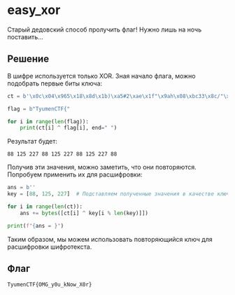 # easy_xor
Старый дедовский способ пролучить флаг! Нужно лишь на ночь поставить... 

## Решение
В шифре используется только XOR. Зная начало флага, можно подобрать первые биты ключа:

```python
ct = b'\x0c\x04\x965\x18\x8d\x1b)\xa5#2\xae\x1f"\x9ah\x08\xbc33\x8c/"\xbbh\x0f\x9e'

flag = b"TyumenCTF{"

for i in range(len(flag)):
    print(ct[i] ^ flag[i], end=" ")
```

Результат будет:

```
88 125 227 88 125 227 88 125 227 88
```

Получив эти значения, можно заметить, что они повторяются. Попробуем применить их для расшифровки:

```python
ans = b''
key = [88, 125, 227]  # Подставляем полученные значения в качестве ключа

for i in range(len(ct)):
    ans += bytes([ct[i] ^ key[i % len(key)]])

print(f"{ans = }")
```

Таким образом, мы можем использовать повторяющийся ключ для расшифровки шифротекста.
## Флаг
`TyumenCTF{OMG_y0u_kNow_X0r}`